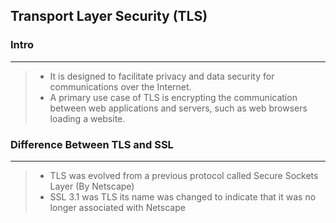 ## Transport Layer Security (TLS)

### Intro
***
> - It is designed to facilitate privacy and data security for communications over the Internet.
> - A primary use case of TLS is encrypting the communication between web applications and servers, such as web browsers loading a website.


### Difference Between TLS and SSL
*** 
> - TLS was evolved from a previous protocol called Secure Sockets Layer (By Netscape)
> - SSL 3.1 was TLS its name was changed to indicate that it was no longer associated with Netscape



